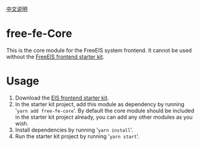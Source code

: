 [中文说明](./README_CN.md)

# free-fe-Core
This is the core module for the FreeEIS system frontend. It cannot be used without the [FreeEIS frontend starter kit](https://www.npmjs.com/package/free-fe-starter-kit).

# Usage
1. Download the [EIS frontend starter kit](https://www.npmjs.com/package/free-fe-starter-kit).
2. In the starter kit project, add this module as dependency by running '`yarn add free-fe-core`'. By default the core module should be included in the starter kit project already, you can add any other modules as you wish.
3. Install dependencies by running '`yarn install`'.
4. Run the starter kit project by running '`yarn start`'.